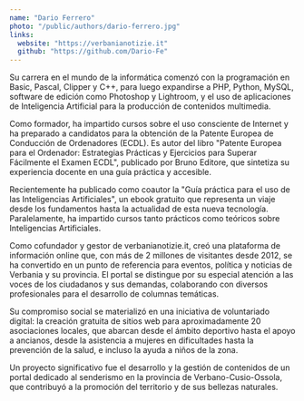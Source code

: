 ```yaml
---
name: "Dario Ferrero"
photo: "/public/authors/dario-ferrero.jpg"
links:
  website: "https://verbanianotizie.it"
  github: "https://github.com/Dario-Fe"
---
```


Su carrera en el mundo de la informática comenzó con la programación en Basic, Pascal, Clipper y C++, para luego expandirse a PHP, Python, MySQL, software de edición como Photoshop y Lightroom, y el uso de aplicaciones de Inteligencia Artificial para la producción de contenidos multimedia.

Como formador, ha impartido cursos sobre el uso consciente de Internet y ha preparado a candidatos para la obtención de la Patente Europea de Conducción de Ordenadores (ECDL). Es autor del libro "Patente Europea para el Ordenador: Estrategias Prácticas y Ejercicios para Superar Fácilmente el Examen ECDL", publicado por Bruno Editore, que sintetiza su experiencia docente en una guía práctica y accesible.

Recientemente ha publicado como coautor la "Guía práctica para el uso de las Inteligencias Artificiales", un ebook gratuito que representa un viaje desde los fundamentos hasta la actualidad de esta nueva tecnología. Paralelamente, ha impartido cursos tanto prácticos como teóricos sobre Inteligencias Artificiales.

Como cofundador y gestor de verbanianotizie.it, creó una plataforma de información online que, con más de 2 millones de visitantes desde 2012, se ha convertido en un punto de referencia para eventos, política y noticias de Verbania y su provincia. El portal se distingue por su especial atención a las voces de los ciudadanos y sus demandas, colaborando con diversos profesionales para el desarrollo de columnas temáticas.

Su compromiso social se materializó en una iniciativa de voluntariado digital: la creación gratuita de sitios web para aproximadamente 20 asociaciones locales, que abarcan desde el ámbito deportivo hasta el apoyo a ancianos, desde la asistencia a mujeres en dificultades hasta la prevención de la salud, e incluso la ayuda a niños de la zona.

Un proyecto significativo fue el desarrollo y la gestión de contenidos de un portal dedicado al senderismo en la provincia de Verbano-Cusio-Ossola, que contribuyó a la promoción del territorio y de sus bellezas naturales.
